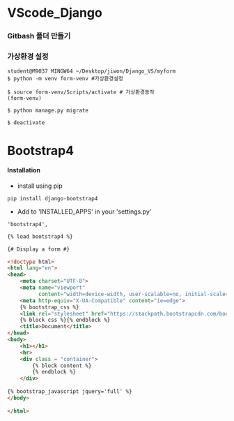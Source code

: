 # VScode_Django



### Gitbash 폴더 만들기



### 가상환경 설정

```shell
student@M9037 MINGW64 ~/Desktop/jiwon/Django_VS/myform
$ python -m venv form-venv #가상환경설정

$ source form-venv/Scripts/activate # 가상환경동작
(form-venv)

$ python manage.py migrate

$ deactivate
```



# Bootstrap4



#### Installation

- install using pip

```shell
pip install django-bootstrap4
```

- Add to 'INSTALLED_APPS' in your 'settings.py'

```
'bootstrap4',
```



```html
{% load bootstrap4 %}

{# Display a form #}

<!doctype html>
<html lang="en">
<head>
    <meta charset="UTF-8">
    <meta name="viewport"
          content="width=device-width, user-scalable=no, initial-scale=1.0, maximum-scale=1.0, minimum-scale=1.0">
    <meta http-equiv="X-UA-Compatible" content="ie=edge">
    {% bootstrap_css %}
    <link rel="stylesheet" href="https://stackpath.bootstrapcdn.com/bootstrap/4.3.1/css/bootstrap.min.css" integrity="sha384-ggOyR0iXCbMQv3Xipma34MD+dH/1fQ784/j6cY/iJTQUOhcWr7x9JvoRxT2MZw1T" crossorigin="anonymous">
    {% block css %}{% endblock %}
    <title>Document</title>
</head>
<body>
    <h1></h1>
    <hr>
    <div class = "container">
        {% block content %}
        {% endblock %}
    </div>
   
{% bootstrap_javascript jquery='full' %}
</body>
 
</html>
```

